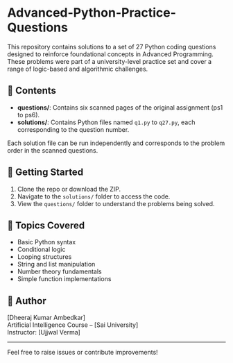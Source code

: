 # Advanced-Python-Practice-Questions

This repository contains solutions to a set of 27 Python coding questions designed to reinforce foundational concepts in Advanced Programming. These problems were part of a university-level practice set and cover a range of logic-based and algorithmic challenges.


## 📝 Contents

- **questions/**: Contains six scanned pages of the original assignment (ps1 to ps6).
- **solutions/**: Contains Python files named `q1.py` to `q27.py`, each corresponding to the question number.

Each solution file can be run independently and corresponds to the problem order in the scanned questions.

## 🚀 Getting Started

1. Clone the repo or download the ZIP.
2. Navigate to the `solutions/` folder to access the code.
3. View the `questions/` folder to understand the problems being solved.

## 🧠 Topics Covered

- Basic Python syntax
- Conditional logic
- Looping structures
- String and list manipulation
- Number theory fundamentals
- Simple function implementations

## 👤 Author

[Dheeraj Kumar Ambedkar]  
Artificial Intelligence Course – [Sai University]  
Instructor: [Ujjwal Verma]

---

Feel free to raise issues or contribute improvements!



